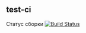 ## test-ci

Статус сборки
[![Build Status](https://travis-ci.com/Rishat7c/test-ci.svg?branch=master)](https://travis-ci.com/Rishat7c/test-ci)